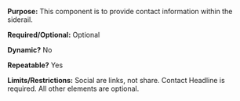 **Purpose:** This component is to provide contact information within the siderail.

**Required/Optional:** Optional

**Dynamic?** No

**Repeatable?** Yes

**Limits/Restrictions:** Social are links, not share. Contact Headline is required. All other elements are optional.